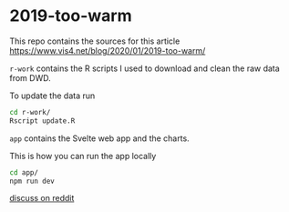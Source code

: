# 2019-too-warm

This repo contains the sources for this article https://www.vis4.net/blog/2020/01/2019-too-warm/ 

`r-work` contains the R scripts I used to download and clean the raw data from DWD. 

To update the data run

```bash
cd r-work/
Rscript update.R
```

`app` contains the Svelte web app and the charts.

This is how you can run the app locally

```bash
cd app/
npm run dev
```

[discuss on reddit](https://www.reddit.com/r/dataisbeautiful/comments/ejfra9/oc_someone_argued_with_me_if_this_winter_was/)
